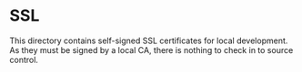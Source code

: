 # SSL

This directory contains self-signed SSL certificates for local development. As they must be signed by a local CA, there is nothing to check in to source control.
